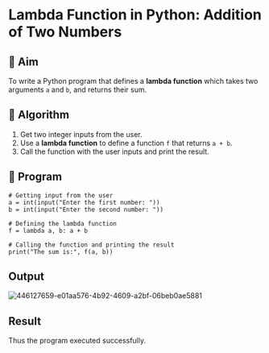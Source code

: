 # Lambda Function in Python: Addition of Two Numbers

## 🎯 Aim
To write a Python program that defines a **lambda function** which takes two arguments `a` and `b`, and returns their sum.

## 🧠 Algorithm
1. Get two integer inputs from the user.
2. Use a **lambda function** to define a function `f` that returns `a + b`.
3. Call the function with the user inputs and print the result.

## 🧾 Program
~~~
# Getting input from the user
a = int(input("Enter the first number: "))
b = int(input("Enter the second number: "))

# Defining the lambda function
f = lambda a, b: a + b

# Calling the function and printing the result
print("The sum is:", f(a, b))
~~~

## Output
![446127659-e01aa576-4b92-4609-a2bf-06beb0ae5881](https://github.com/user-attachments/assets/6c7d43c1-cdbf-4da7-abb6-9b35a54cf8bc)

## Result
Thus the program executed successfully.

